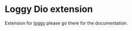 # Loggy Dio extension
Extension for [loggy](loggy) please go there for the documentation. 

[loggy]: https://pub.dev/packages/loggy 
